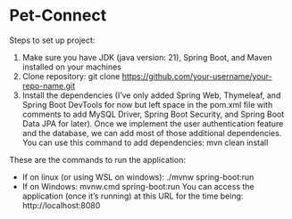 ﻿# Pet-Connect

Steps to set up project:

1. Make sure you have JDK (java version: 21), Spring Boot, and Maven installed on your machines
2. Clone repository: git clone https://github.com/your-username/your-repo-name.git
3. Install the dependencies (I’ve only added Spring Web, Thymeleaf, and Spring Boot DevTools for now but left space in the pom.xml file with comments to add MySQL Driver, Spring Boot Security, and Spring Boot Data JPA  for later). Once we implement the user authentication feature and the database, we can add most of those additional dependencies.
You can use this command to add dependencies: mvn clean install

These are the commands to run the application:
-	If on linux (or using WSL on windows): ./mvnw spring-boot:run
-	If on Windows: mvnw.cmd spring-boot:run
You can access the application (once it’s running) at this URL for the time being: http://localhost:8080
